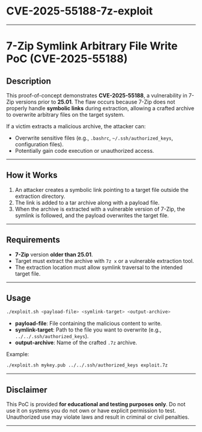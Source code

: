 # CVE-2025-55188-7z-exploit
---

# 7-Zip Symlink Arbitrary File Write PoC (CVE-2025-55188)

## Description

This proof-of-concept demonstrates **CVE-2025-55188**, a vulnerability in 7-Zip versions prior to **25.01**.
The flaw occurs because 7-Zip does not properly handle **symbolic links** during extraction, allowing a crafted archive to overwrite arbitrary files on the target system.

If a victim extracts a malicious archive, the attacker can:

* Overwrite sensitive files (e.g., `.bashrc`, `~/.ssh/authorized_keys`, configuration files).
* Potentially gain code execution or unauthorized access.

---

## How it Works

1. An attacker creates a symbolic link pointing to a target file outside the extraction directory.
2. The link is added to a tar archive along with a payload file.
3. When the archive is extracted with a vulnerable version of 7-Zip, the symlink is followed, and the payload overwrites the target file.

---

## Requirements

* **7-Zip** version **older than 25.01**.
* Target must extract the archive with `7z x` or a vulnerable extraction tool.
* The extraction location must allow symlink traversal to the intended target file.

---

## Usage

```bash
./exploit.sh <payload-file> <symlink-target> <output-archive>
```

* **payload-file**: File containing the malicious content to write.
* **symlink-target**: Path to the file you want to overwrite (e.g., `../../.ssh/authorized_keys`).
* **output-archive**: Name of the crafted `.7z` archive.

Example:

```bash
./exploit.sh mykey.pub ../../.ssh/authorized_keys exploit.7z
```

---

## Disclaimer

This PoC is provided **for educational and testing purposes only**.
Do not use it on systems you do not own or have explicit permission to test.
Unauthorized use may violate laws and result in criminal or civil penalties.

---